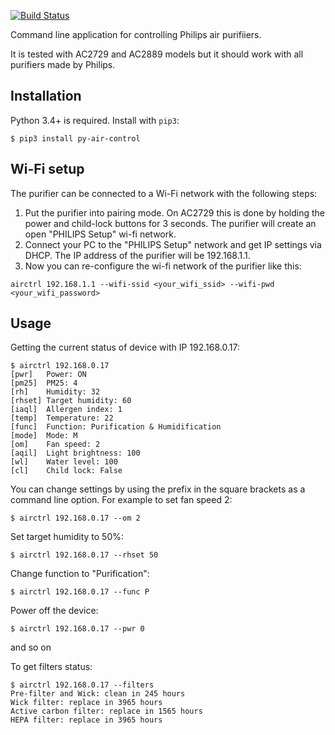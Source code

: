 [![Build Status](https://travis-ci.org/rgerganov/py-air-control.svg?branch=master)](https://travis-ci.org/rgerganov/py-air-control)

Command line application for controlling Philips air purifiiers.

It is tested with AC2729 and AC2889 models but it should work with all purifiers made by Philips.

Installation
---
Python 3.4+ is required. Install with `pip3`:
```
$ pip3 install py-air-control
```

Wi-Fi setup
---
The purifier can be connected to a Wi-Fi network with the following steps:

 1. Put the purifier into pairing mode. On AC2729 this is done by holding the power and child-lock buttons for 3 seconds.
    The purifier will create an open "PHILIPS Setup" wi-fi network.
 2. Connect your PC to the "PHILIPS Setup" network and get IP settings via DHCP. The IP address of the purifier will be 192.168.1.1.
 3. Now you can re-configure the wi-fi network of the purifier like this:
```
airctrl 192.168.1.1 --wifi-ssid <your_wifi_ssid> --wifi-pwd <your_wifi_password>
```

Usage
---
Getting the current status of device with IP 192.168.0.17:
```
$ airctrl 192.168.0.17
[pwr]   Power: ON
[pm25]  PM25: 4
[rh]    Humidity: 32
[rhset] Target humidity: 60
[iaql]  Allergen index: 1
[temp]  Temperature: 22
[func]  Function: Purification & Humidification
[mode]  Mode: M
[om]    Fan speed: 2
[aqil]  Light brightness: 100
[wl]    Water level: 100
[cl]    Child lock: False
```
You can change settings by using the prefix in the square brackets as a command line option.
For example to set fan speed 2:

    $ airctrl 192.168.0.17 --om 2

Set target humidity to 50%:

    $ airctrl 192.168.0.17 --rhset 50

Change function to "Purification":

    $ airctrl 192.168.0.17 --func P

Power off the device:

    $ airctrl 192.168.0.17 --pwr 0

and so on

To get filters status:
```
$ airctrl 192.168.0.17 --filters
Pre-filter and Wick: clean in 245 hours
Wick filter: replace in 3965 hours
Active carbon filter: replace in 1565 hours
HEPA filter: replace in 3965 hours
```
